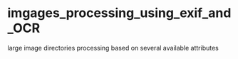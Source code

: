 # imgages_processing_using_exif_and_OCR
large image directories processing based on several available attributes
